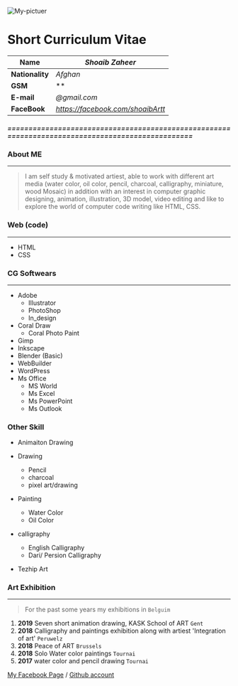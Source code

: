 ![My-pictuer](https://user-images.githubusercontent.com/59531766/71894252-02a80f80-314e-11ea-8c0f-938a95a3f648.jpg)

Short Curriculum Vitae
====

| **Name**      | *Shoaib Zaheer*        |                          
| -----------   | ---------------------- | 
|**Nationality**| *Afghan*               | 
|**GSM**        | **       |
|**E-mail**     | *@gmail.com*|
|**FaceBook**   | *https://facebook.com/shoaibArtt*|
 

##### =================================================================================================
 
 
### About ME
 
 ****
>I am self study & motivated artiest, able to work with different art media (water color, oil color, pencil, charcoal, calligraphy,
miniature, wood Mosaic) in addition with an interest in computer graphic designing, animation, illustration, 3D model, video editing 
and like to explore the world of computer code writing like HTML, CSS.

### Web (code)
****

* HTML
* CSS

### CG Softwears
****

* Adobe
    * Illustrator
    * PhotoShop
    * In_design
* Coral Draw
    * Coral Photo Paint
* Gimp
* Inkscape
* Blender (Basic)
* WebBuilder
* WordPress
* Ms Office
    * MS World
    * Ms Excel
    * Ms PowerPoint
    * Ms Outlook

### Other Skill

* Animaiton Drawing
* Drawing
    * Pencil
    * charcoal
    * pixel art/drawing
    
* Painting
    * Water Color
    * Oil Color
    
* calligraphy

    * English Calligraphy
    * Dari/ Persion Calligraphy
    
* Tezhip Art


### Art Exhibition
****

> For the past some years my exhibitions in ``Belguim``

1. **2019** Seven short animation drawing, KASK School of ART ``Gent``
1. **2018** Calligraphy and paintings exhibition along with artiest 'Integration of art' ``Peruwelz``
1. **2018** Peace of ART ``Brussels``
1. **2018** Solo Water color paintings ``Tournai``
1. **2017** water color and pencil drawing ``Tournai``

[My Facebook Page](https://www.facebook.com/shoaibartt "Dont forget to LIKE") /
[Github account](https://github.com/Shoaib-Zaheer "Follow Me")
